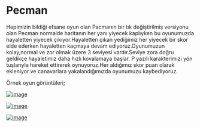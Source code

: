 # Pecman

Hepimizin bildiği efsane oyun olan Pacmanın bir tık değiştirilmiş versiyonu olan Pecman normalde haritanın her yanı yiyecek kaplıyken bu oyunumuzda hayaletten yiyecek çıkıyor.Hayaletten çıkan yediğimiz her yiyecek bir skor elde ederken hayaletten kaçmaya devam ediyoruz.Oyunumuzun kolay,normal ve zor olmak üzere 3 seviyesi vardır.Seviye zora doğru geldikçe hayaletimiz daha hızlı kovalamaya başlar.
P yazılı karakterimizi yön tuşlarıyla hareket ettirerek oynuyoruz.Her aldığımız skor puan olarak ekleniyor ve canavarlara yakalandığımızda oyunumuzu kaybediyoruz.

Örnek oyun görüntüleri;

[![image](https://i.hizliresim.com/gPBnk0.png)](https://hizliresim.com/gPBnk0)

[![image](https://i.hizliresim.com/qAr34Z.png)](https://hizliresim.com/qAr34Z)

[![image](https://i.hizliresim.com/QP9JRj.png)](https://hizliresim.com/QP9JRj)
